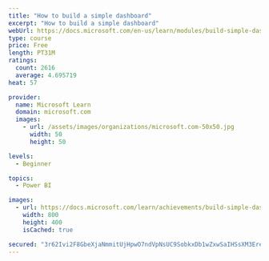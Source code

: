 ```yaml
---
title: "How to build a simple dashboard"
excerpt: "How to build a simple dashboard"
webUrl: https://docs.microsoft.com/en-us/learn/modules/build-simple-dashboard/
type: course
price: Free
length: PT31M
ratings:
  count: 2616
  average: 4.695719
heat: 57

provider:
  name: Microsoft Learn
  domain: microsoft.com
  images:
    - url: /assets/images/organizations/microsoft.com-50x50.jpg
      width: 50
      height: 50

levels:
  - Beginner

topics:
  - Power BI

images:
  - url: https://docs.microsoft.com/learn/achievements/build-simple-dashboard-social.png
    width: 800
    height: 400
    isCached: true

secured: "3r62Ivi2F8GbeXjaNmmitUjHpwO7ndVpNsUC9SobkxDb1wZxwSaIHSsXM3EreJmKIe6VVb6CiOa85svnSGu1+AloAGgw42F3EEXXwjkTyO98409LIb7fSpKbJyERqc9FDnNyluEc9bUcPRS9qvNLoP4bz96kwpytG3WV1c9POWERvLchYa5fJxpMhUB8q6rvvF+M37JADsvQqsz/OZqAYrmqJipJSkjBieqOZMiKUfkM2eFVQOoaKtFAyf6eSM5X2YxX5yOKOd61oWJC04kUmPYxXwvN7B8Pv1j1Pqfl9Mg96y8d83B8OAo26aqc4AfDsp+MvZ+zjJT8dT9bpXhyPAHxQy01lYa3FxTz8R4uEe4irU4PL5TVapAP3Y1ADolm8kYI1teVm2B/A/+kzIKcbeXwjwhnHZttctZbCz6Pik8=;UKNsxkl6BCD0PLxAvnfDrg=="
---
```



